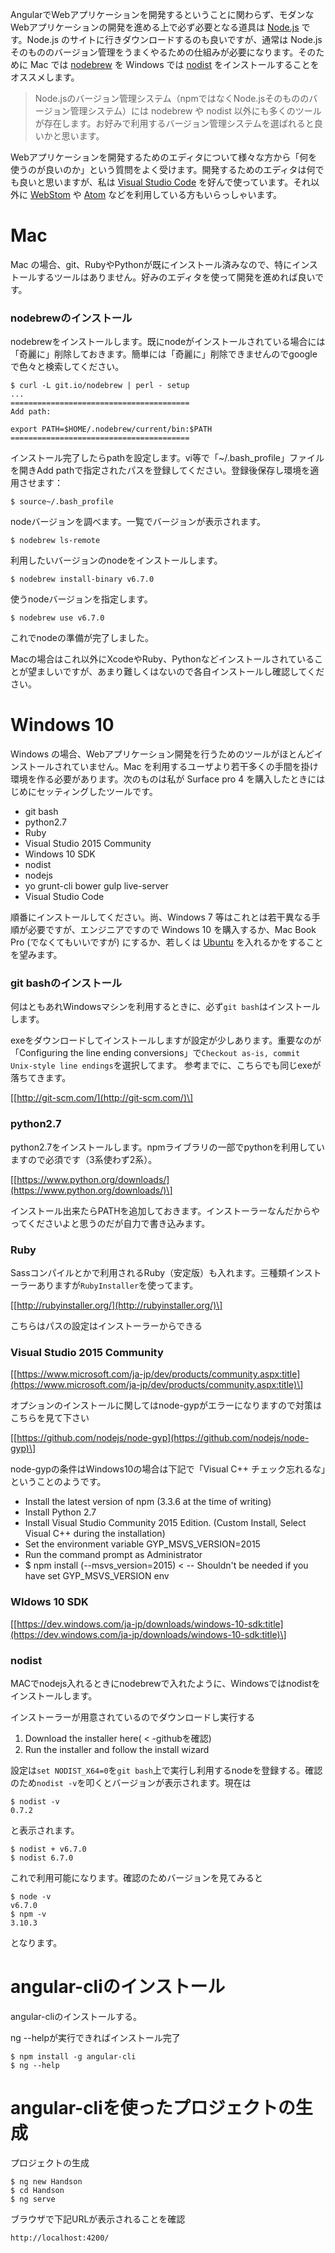 AngularでWebアプリケーションを開発するということに関わらず、モダンなWebアプリケーションの開発を進める上で必ず必要となる道具は [Node.js](https://nodejs.org/ja/) です。Node.js のサイトに行きダウンロードするのも良いですが、通常は Node.js そのもののバージョン管理をうまくやるための仕組みが必要になります。そのために Mac では [nodebrew](https://github.com/hokaccha/nodebrew) を Windows では [nodist](https://github.com/marcelklehr/nodist) をインストールすることをオススメします。



> Node.jsのバージョン管理システム（npmではなくNode.jsそのもののバージョン管理システム）には nodebrew や nodist 以外にも多くのツールが存在します。お好みで利用するバージョン管理システムを選ばれると良いかと思います。



Webアプリケーションを開発するためのエディタについて様々な方から「何を使うのが良いのか」という質問をよく受けます。開発するためのエディタは何でも良いと思いますが、私は [Visual Studio Code](https://code.visualstudio.com/) を好んで使っています。それ以外に [WebStom](https://www.jetbrains.com/webstorm/) や [Atom](https://atom.io/) などを利用している方もいらっしゃいます。

# Mac

Mac の場合、git、RubyやPythonが既にインストール済みなので、特にインストールするツールはありません。好みのエディタを使って開発を進めれば良いです。

### nodebrewのインストール

nodebrewをインストールします。既にnodeがインストールされている場合には「奇麗に」削除しておきます。簡単には「奇麗に」削除できませんのでgoogleで色々と検索してください。

```
$ curl -L git.io/nodebrew | perl - setup
...
========================================
Add path:

export PATH=$HOME/.nodebrew/current/bin:$PATH
========================================
```

インストール完了したらpathを設定します。vi等で「~/.bash\_profile」ファイルを開きAdd pathで指定されたパスを登録してください。登録後保存し環境を適用させます：

```
$ source~/.bash_profile
```

nodeバージョンを調べます。一覧でバージョンが表示されます。

```
$ nodebrew ls-remote
```

利用したいバージョンのnodeをインストールします。

```
$ nodebrew install-binary v6.7.0
```

使うnodeバージョンを指定します。

```
$ nodebrew use v6.7.0
```

これでnodeの準備が完了しました。

Macの場合はこれ以外にXcodeやRuby、Pythonなどインストールされていることが望ましいですが、あまり難しくはないので各自インストールし確認してください。

# Windows 10

Windows の場合、Webアプリケーション開発を行うためのツールがほとんどインストールされていません。Mac を利用するユーザより若干多くの手間を掛け環境を作る必要があります。次のものは私が Surface pro 4 を購入したときにはじめにセッティングしたツールです。

* git bash
* python2.7
* Ruby
* Visual Studio 2015 Community
* Windows 10 SDK
* nodist
* nodejs
* yo grunt-cli bower gulp live-server
* Visual Studio Code

順番にインストールしてください。尚、Windows 7 等はこれとは若干異なる手順が必要ですが、エンジニアですので Windows 10 を購入するか、Mac Book Pro \(でなくてもいいですが\) にするか、若しくは [Ubuntu](https://www.ubuntu.com/) を入れるかをすることを望みます。
### git bashのインストール

何はともあれWindowsマシンを利用するときに、必ず`git bash`はインストールします。

exeをダウンロードしてインストールしますが設定が少しあります。重要なのが「Configuring the line ending conversions」で`Checkout as-is, commit Unix-style line endings`を選択してます。 参考までに、こちらでも同じexeが落ちてきます。

\[[http://git-scm.com/](http://git-scm.com/)\]

### python2.7

python2.7をインストールします。npmライブラリの一部でpythonを利用していますので必須です（3系使わず2系）。

\[[https://www.python.org/downloads/](https://www.python.org/downloads/)\]

インストール出来たらPATHを追加しておきます。インストーラーなんだからやってくださいよと思うのだが自力で書き込みます。

### Ruby

Sassコンパイルとかで利用されるRuby（安定版）も入れます。三種類インストーラーありますが`RubyInstaller`を使ってます。

\[[http://rubyinstaller.org/](http://rubyinstaller.org/)\]

こちらはパスの設定はインストーラーからできる

### Visual Studio 2015 Community

\[[https://www.microsoft.com/ja-jp/dev/products/community.aspx:title](https://www.microsoft.com/ja-jp/dev/products/community.aspx:title)\]

オプションのインストールに関してはnode-gypがエラーになりますので対策はこちらを見て下さい

\[[https://github.com/nodejs/node-gyp](https://github.com/nodejs/node-gyp)\]

node-gypの条件はWindows10の場合は下記で「Visual C++ チェック忘れるな」ということのようです。

* Install the latest version of npm \(3.3.6 at the time of writing\)
* Install Python 2.7
* Install Visual Studio Community 2015 Edition. \(Custom Install, Select Visual C++ during the installation\)
* Set the environment variable GYP\_MSVS\_VERSION=2015
* Run the command prompt as Administrator
* $ npm install \(--msvs\_version=2015\) 
  &lt;
  -- Shouldn't be needed if you have set GYP\_MSVS\_VERSION env

### WIdows 10 SDK

\[[https://dev.windows.com/ja-jp/downloads/windows-10-sdk:title](https://dev.windows.com/ja-jp/downloads/windows-10-sdk:title)\]

### nodist

MACでnodejs入れるときにnodebrewで入れたように、Windowsではnodistをインストールします。

インストーラーが用意されているのでダウンロードし実行する

1. Download the installer here\(
   &lt;
   -githubを確認\)
2. Run the installer and follow the install wizard

設定は`set NODIST_X64=0`を`git bash`上で実行し利用するnodeを登録する。確認のため`nodist -v`を叩くとバージョンが表示されます。現在は

```
$ nodist -v
0.7.2
```

と表示されます。

```
$ nodist + v6.7.0
$ nodist 6.7.0
```

これで利用可能になります。確認のためバージョンを見てみると

```
$ node -v
v6.7.0
$ npm -v
3.10.3
```

となります。

# angular-cliのインストール

angular-cliのインストールする。

ng --helpが実行できればインストール完了

```
$ npm install -g angular-cli
$ ng --help
```

# angular-cliを使ったプロジェクトの生成

プロジェクトの生成

```
$ ng new Handson
$ cd Handson
$ ng serve
```

ブラウザで下記URLが表示されることを確認

```
http://localhost:4200/
```



